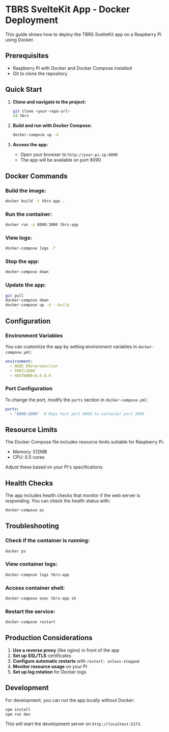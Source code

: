 # TBRS SvelteKit App - Docker Deployment

This guide shows how to deploy the TBRS SvelteKit app on a Raspberry Pi using Docker.

## Prerequisites

- Raspberry Pi with Docker and Docker Compose installed
- Git to clone the repository

## Quick Start

1. **Clone and navigate to the project:**
   ```bash
   git clone <your-repo-url>
   cd tbrs
   ```

2. **Build and run with Docker Compose:**
   ```bash
   docker-compose up -d
   ```

3. **Access the app:**
   - Open your browser to `http://your-pi-ip:8090`
   - The app will be available on port 8090

## Docker Commands

### Build the image:
```bash
docker build -t tbrs-app .
```

### Run the container:
```bash
docker run -p 8090:3000 tbrs-app
```

### View logs:
```bash
docker-compose logs -f
```

### Stop the app:
```bash
docker-compose down
```

### Update the app:
```bash
git pull
docker-compose down
docker-compose up -d --build
```

## Configuration

### Environment Variables
You can customize the app by setting environment variables in `docker-compose.yml`:

```yaml
environment:
  - NODE_ENV=production
  - PORT=3000
  - HOSTNAME=0.0.0.0
```

### Port Configuration
To change the port, modify the `ports` section in `docker-compose.yml`:
```yaml
ports:
  - "8090:3000"  # Maps host port 8090 to container port 3000
```

## Resource Limits

The Docker Compose file includes resource limits suitable for Raspberry Pi:
- Memory: 512MB
- CPU: 0.5 cores

Adjust these based on your Pi's specifications.

## Health Checks

The app includes health checks that monitor if the web server is responding. You can check the health status with:

```bash
docker-compose ps
```

## Troubleshooting

### Check if the container is running:
```bash
docker ps
```

### View container logs:
```bash
docker-compose logs tbrs-app
```

### Access container shell:
```bash
docker-compose exec tbrs-app sh
```

### Restart the service:
```bash
docker-compose restart
```

## Production Considerations

1. **Use a reverse proxy** (like nginx) in front of the app
2. **Set up SSL/TLS** certificates
3. **Configure automatic restarts** with `restart: unless-stopped`
4. **Monitor resource usage** on your Pi
5. **Set up log rotation** for Docker logs

## Development

For development, you can run the app locally without Docker:

```bash
npm install
npm run dev
```

This will start the development server on `http://localhost:5173`. 